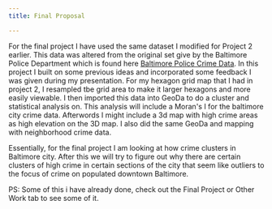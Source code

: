 ```yaml
---
title: Final Proposal 

---
```


For the final project I have used the same dataset I modified for Project 2 earlier. This data was altered from the original set give by the Baltimore Police Department which is found here [Baltimore Police Crime Data](https://www.baltimorepolice.org/crime-stats/open-data). In this project I built on some previous ideas and incorporated some feedback I was given during my presentation. For my hexagon grid map that I had in project 2, I resampled tbe grid area to make it larger hexagons and more easily viewable. I then imported this data into GeoDa to do a cluster and statistical analysis on. This analysis will include a Moran's I for the baltimore city crime data. Afterwords I might include a 3d map with high crime areas as high elevation on the 3D map. I also did the same GeoDa and mapping with neighborhood crime data. 

Essentially, for the final project I am looking at how crime clusters in Baltimore city. After this we will try to figure out why there are certain clusters of high crime in certain sections of the city that seem like outliers to the focus of crime on populated downtown Baltimore.


PS: Some of this i have already done, check out the Final Project or Other Work tab to see some of it.
